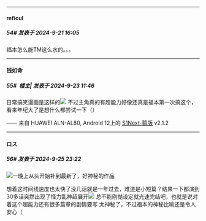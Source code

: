 ﻿
*****

####  reficul  
##### 54#       发表于 2024-9-21 16:05

福本怎么能TM这么水的。。。


*****

####  钱如命  
##### 55#         楼主| 发表于 2024-9-23 11:46

日常搞笑漫画是这样的<img src="https://static.saraba1st.com/image/smiley/face2017/067.png" referrerpolicy="no-referrer">
不过主角真的有超能力好像还真是福本第一次搞这个，看来年纪大了是想什么都尝试一下（）

—— 来自 HUAWEI ALN-AL80, Android 12上的 [S1Next-鹅版](https://github.com/ykrank/S1-Next/releases) v2.1.2


*****

####  ロス  
##### 56#       发表于 2024-9-25 23:22

<img src="https://static.saraba1st.com/image/smiley/face2017/067.png" referrerpolicy="no-referrer">一晚上从头开始补到最新了，好神秘的作品

想着这时间线速度也太快了没几话就是一年过去，难道是小短篇？结果一下都演到30多话突然出现了怪力乱神超展开<img src="https://static.saraba1st.com/image/smiley/face2017/022.png" referrerpolicy="no-referrer">
总不能刚抛设定就光速完结吧，也就是说对着这个超能力还有很多篇章的剧情要写
太神秘了，不过福本的神秘比喻还是令人安心（

